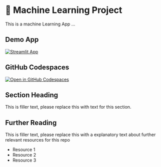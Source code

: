 #  🤖 Machine Learning Project

This is a machine Learning App ...

## Demo App

[![Streamlit App](https://static.streamlit.io/badges/streamlit_badge_black_white.svg)](https://hr_machinelearning.streamlit.app/)

## GitHub Codespaces

[![Open in GitHub Codespaces](https://github.com/codespaces/badge.svg)](https://codespaces.new/streamlit/app-starter-kit?quickstart=1)

## Section Heading

This is filler text, please replace this with text for this section.

## Further Reading

This is filler text, please replace this with a explanatory text about further relevant resources for this repo
- Resource 1
- Resource 2
- Resource 3
